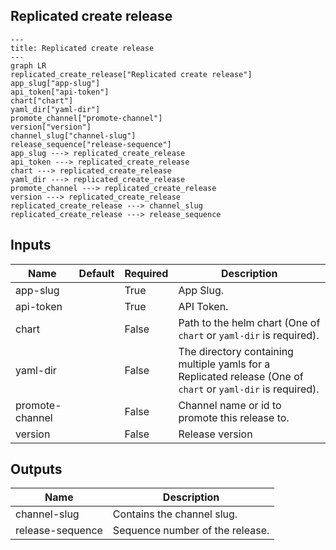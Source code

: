 ## Replicated create release

```mermaid
---
title: Replicated create release
---
graph LR
replicated_create_release["Replicated create release"]
app_slug["app-slug"]
api_token["api-token"]
chart["chart"]
yaml_dir["yaml-dir"]
promote_channel["promote-channel"]
version["version"]
channel_slug["channel-slug"]
release_sequence["release-sequence"]
app_slug ---> replicated_create_release
api_token ---> replicated_create_release
chart ---> replicated_create_release
yaml_dir ---> replicated_create_release
promote_channel ---> replicated_create_release
version ---> replicated_create_release
replicated_create_release ---> channel_slug
replicated_create_release ---> release_sequence
```
## Inputs
| Name | Default | Required | Description |
| --- | --- | --- | --- |
| app-slug |  | True | App Slug. |
| api-token |  | True | API Token. |
| chart |  | False | Path to the helm chart (One of `chart` or `yaml-dir` is required). |
| yaml-dir |  | False | The directory containing multiple yamls for a Replicated release (One of `chart` or `yaml-dir` is required). |
| promote-channel |  | False | Channel name or id to promote this release to. |
| version |  | False | Release version |

## Outputs
| Name | Description |
| --- | --- |
| channel-slug | Contains the channel slug. |
| release-sequence | Sequence number of the release. |


